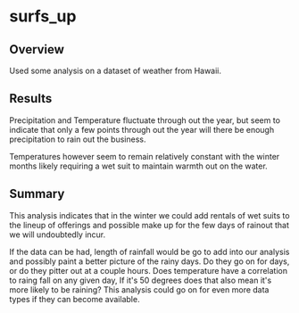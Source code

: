 # surfs_up

## Overview 

Used some analysis on a dataset of weather from Hawaii.

## Results

Precipitation and Temperature fluctuate through out the year, but seem to indicate that only a few points through out the year will there be enough precipitation to rain out the business.

Temperatures however seem to remain relatively constant with the winter months likely requiring a wet suit to maintain warmth out on the water.

## Summary

This analysis indicates that in the winter we could add rentals of wet suits to the lineup of offerings and possible make up for the few days of rainout that we will undoubtedly incur.

If the data can be had, length of rainfall would be go to add into our analysis and possibly paint a better picture of the rainy days.  Do they go on for days, or do they pitter out at a couple hours.  Does temperature have a correlation to raing fall on any given day, If it's 50 degrees does that also mean it's more likely to be raining?  This analysis could go on for even more data types if they can become available.
